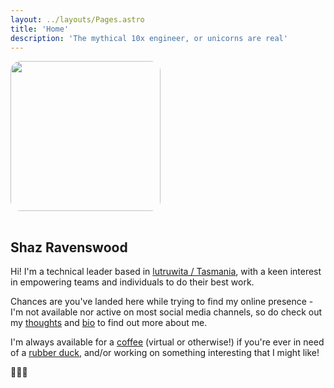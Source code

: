 ```yaml
---
layout: ../layouts/Pages.astro
title: 'Home'
description: 'The mythical 10x engineer, or unicorns are real'
---
```


<img src="images/shaz.png" style="border-radius:1rem;height:15rem;margin-bottom: 1rem">

## Shaz Ravenswood
Hi! I'm a technical leader based in <a href="https://www.discovertasmania.com.au/" target="_blank">lutruwita /  Tasmania</a>, with a keen interest in empowering teams and individuals to do their best work.</p>

Chances are you've landed here while trying to find my online presence  - I'm not available nor active on most social media channels, so do check out my <a href="/thoughts">thoughts</a> and <a href="/bio">bio</a> to find out more about me.

I'm always available for a <a href="https://calendly.com/shaz-r" target="_blank">coffee</a> (virtual or otherwise!) if you're ever in need of a <a href="https://en.wikipedia.org/wiki/Rubber_duck_debugging" target="_blank">rubber duck</a>, and/or working on something interesting that I might like!</p>

🏳️‍🌈🚀